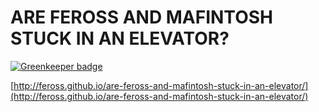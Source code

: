 # ARE FEROSS AND MAFINTOSH STUCK IN AN ELEVATOR?

[![Greenkeeper badge](https://badges.greenkeeper.io/feross/are-feross-and-mafintosh-stuck-in-an-elevator.svg)](https://greenkeeper.io/)

[http://feross.github.io/are-feross-and-mafintosh-stuck-in-an-elevator/](http://feross.github.io/are-feross-and-mafintosh-stuck-in-an-elevator/)
